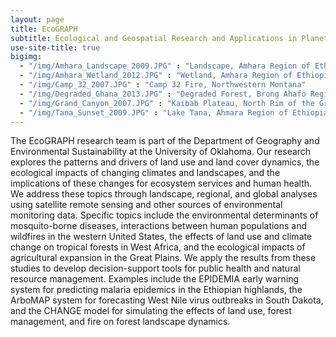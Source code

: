 ```yaml
---
layout: page
title: EcoGRAPH
subtitle: Ecological and Geospatial Research and Applications in Planetary Health
use-site-title: true
bigimg: 
  - "/img/Amhara_Landscape_2009.JPG" : "Landscape, Amhara Region of Ethiopia"
  - "/img/Amhara_Wetland_2012.JPG" : "Wetland, Amhara Region of Ethiopia"
  - "/img/Camp_32_2007.JPG" : "Camp 32 Fire, Northwestern Montana"
  - "/img/Degraded_Ghana_2013.JPG" : "Degraded Forest, Brong Ahafo Region of Ghana"
  - "/img/Grand_Canyon_2007.JPG" : "Kaibab Plateau, North Rim of the Grand Canyon"
  - "/img/Tana_Sunset_2009.JPG" : "Lake Tana, Ahmara Region of Ethiopia"
---
```


The EcoGRAPH research team is part of the Department of Geography and Environmental Sustainability at the University of Oklahoma. Our research explores the patterns and drivers of land use and land cover dynamics, the ecological impacts of changing climates and landscapes, and the implications of these changes for ecosystem services and human health. We address these topics through landscape, regional, and global analyses using satellite remote sensing and other sources of environmental monitoring data. Specific topics include the environmental determinants of mosquito-borne diseases, interactions between human populations and wildfires in the western United States, the effects of land use and climate change on tropical forests in West Africa, and the ecological impacts of agricultural expansion in the Great Plains. We apply the results from these studies to develop decision-support tools for public health and natural resource management. Examples include the EPIDEMIA early warning system for predicting malaria epidemics in the Ethiopian highlands, the ArboMAP system for forecasting West Nile virus outbreaks in South Dakota, and the CHANGE model for simulating the effects of land use, forest management, and fire on forest landscape dynamics.
